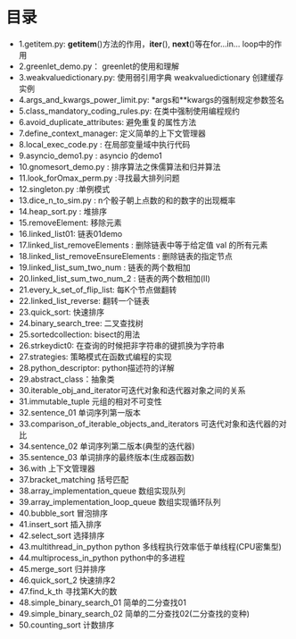 # 目录

* 1.getitem.py: __getitem__()方法的作用，__iter__(), __next__()等在for...in... loop中的作用
* 2.greenlet_demo.py： greenlet的使用和理解
* 3.weakvaluedictionary.py: 使用弱引用字典 weakvaluedictionary 创建缓存实例
* 4.args_and_kwargs_power_limit.py: *args和**kwargs的强制规定参数签名
* 5.class_mandatory_coding_rules.py:  在类中强制使用编程规约
* 6.avoid_duplicate_attributes: 避免重复的属性方法
* 7.define_context_manager: 定义简单的上下文管理器
* 8.local_exec_code.py : 在局部变量域中执行代码
* 9.asyncio_demo1.py : asyncio 的demo1
* 10.gnomesort_demo.py : 排序算法之侏儒算法和归并算法
* 11.look_forOmax_perm.py :寻找最大排列问题
* 12.singleton.py :单例模式
* 13.dice_n_to_sim.py : n个骰子朝上点数的和的数字的出现概率
* 14.heap_sort.py : 堆排序
* 15.removeElement: 移除元素
* 16.linked_list01: 链表01demo
* 17.linked_list_removeElements : 删除链表中等于给定值 val 的所有元素
* 18.linked_list_removeEnsureElements : 删除链表的指定节点
* 19.linked_list_sum_two_num : 链表的两个数相加
* 20.linked_list_sum_two_num_2 : 链表的两个数相加(II)
* 21.every_k_set_of_flip_list: 每K个节点做翻转
* 22.linked_list_reverse: 翻转一个链表
* 23.quick_sort: 快速排序
* 24.binary_search_tree: 二叉查找树
* 25.sortedcollection: bisect的用法
* 26.strkeydict0: 在查询的时候把非字符串的键抓换为字符串
* 27.strategies: 策略模式在函数式编程的实现
* 28.python_descriptor: python描述符的详解
* 29.abstract_class：抽象类
* 30.iterable_obj_and_iterator可迭代对象和迭代器对象之间的关系
* 31.immutable_tuple 元组的相对不可变性
* 32.sentence_01 单词序列第一版本
* 33.comparison_of_iterable_objects_and_iterators 可迭代对象和迭代器的对比
* 34.sentence_02 单词序列第二版本(典型的迭代器)
* 35.sentence_03 单词排序的最终版本(生成器函数)
* 36.with 上下文管理器
* 37.bracket_matching 括号匹配
* 38.array_implementation_queue 数组实现队列
* 39.array_implementation_loop_queue 数组实现循环队列
* 40.bubble_sort 冒泡排序
* 41.insert_sort 插入排序
* 42.select_sort 选择排序
* 43.multithread_in_python python 多线程执行效率低于单线程(CPU密集型)
* 44.multiprocess_in_python python中的多进程
* 45.merge_sort 归并排序
* 46.quick_sort_2 快速排序2
* 47.find_k_th 寻找第K大的数
* 48.simple_binary_search_01 简单的二分查找01
* 49.simple_binary_search_02 简单的二分查找02(二分查找的变种)
* 50.counting_sort 计数排序